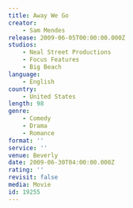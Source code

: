 ```yaml
---
title: Away We Go
creator:
    - Sam Mendes
release: 2009-06-05T00:00:00.000Z
studios:
    - Neal Street Productions
    - Focus Features
    - Big Beach
language:
    - English
country:
    - United States
length: 98
genre:
    - Comedy
    - Drama
    - Romance
format: ''
service: ''
venue: Beverly
date: 2009-06-30T04:00:00.000Z
rating: ''
revisit: false
media: Movie
id: 19255
---
```



